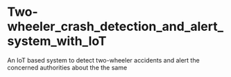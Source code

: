 # Two-wheeler_crash_detection_and_alert_system_with_IoT
An IoT based system to detect two-wheeler accidents and alert the concerned authorities about the the same
